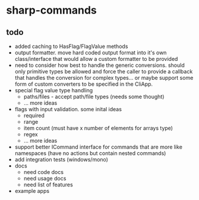 # sharp-commands

## todo
* added caching to HasFlag/FlagValue methods
* output formatter. move hard coded output format into it's own class/interface that would allow a custom formatter to be provided
* need to consider how best to handle the generic conversions. should only primitive types be allowed and force the caller to provide a callback that handles the conversion for complex types... or maybe support some form of custom converters to be specified in the CliApp.
* special flag value type handling
  * paths/files - accept path/file types (needs some thought)
  * ... more ideas
* flags with input validation. some inital ideas
  * required
  * range
  * item count (must have x number of elements for arrays type)
  * regex
  * ... more ideas
* support better ICommand interface for commands that are more like namespaces (have no actions but contain nested commands)
* add integration tests (windows/mono)
* docs
  * need code docs
  * need usage docs
  * need list of features
* example apps

